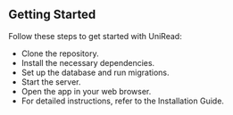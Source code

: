 ## Getting Started

Follow these steps to get started with UniRead:

-   Clone the repository.
-   Install the necessary dependencies.
-   Set up the database and run migrations.
-   Start the server.
-   Open the app in your web browser.
-   For detailed instructions, refer to the Installation Guide.


